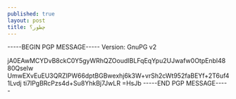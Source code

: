 ```yaml
---
published: true
layout: post
title: چطور؟
---
```


-----BEGIN PGP MESSAGE-----
Version: GnuPG v2

jA0EAwMCYDvB8ckC0Y5gyWRhQZOoudIBLFqEqYpu2UJwafw0OtpEnbl4880Qselw
UmwEXvEuEU3QRZIPW66dptBGBwexhj6k3W+vrSh2cWt952faBEYf+2T6uf41Lvdj
ti7lPgBRcPzs4d+Su8YhkBj7JwLR
=HsJb
-----END PGP MESSAGE-----
